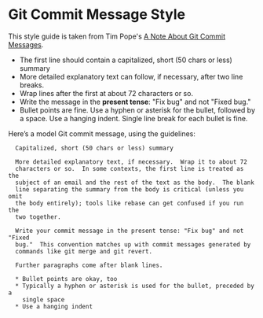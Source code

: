 # Git Commit Message Style

This style guide is taken from Tim Pope's [A Note About Git Commit Messages](http://tbaggery.com/2008/04/19/a-note-about-git-commit-messages.html).

* The first line should contain a capitalized, short (50 chars or less) summary
* More detailed explanatory text can follow, if necessary, after two line breaks.
* Wrap lines after the first at about 72 characters or so.
* Write the message in the **present tense**: "Fix bug" and not "Fixed bug."
* Bullet points are fine. Use a hyphen or asterisk for the bullet, followed by
  a space. Use a hanging indent. Single line break for each bullet is fine.

Here’s a model Git commit message, using the guidelines:

      Capitalized, short (50 chars or less) summary

      More detailed explanatory text, if necessary.  Wrap it to about 72
      characters or so.  In some contexts, the first line is treated as the
      subject of an email and the rest of the text as the body.  The blank
      line separating the summary from the body is critical (unless you omit
      the body entirely); tools like rebase can get confused if you run the
      two together.

      Write your commit message in the present tense: "Fix bug" and not "Fixed
      bug."  This convention matches up with commit messages generated by
      commands like git merge and git revert.

      Further paragraphs come after blank lines.

      * Bullet points are okay, too
      * Typically a hyphen or asterisk is used for the bullet, preceded by a
        single space
      * Use a hanging indent
